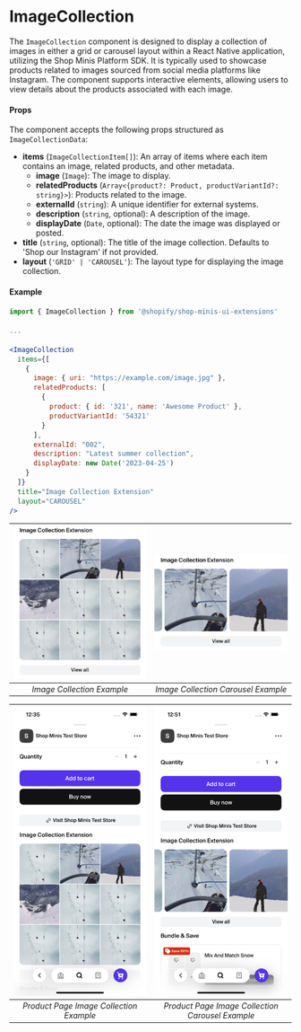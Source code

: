 # ImageCollection

The `ImageCollection` component is designed to display a collection of images in either a grid or carousel layout within a React Native application, utilizing the Shop Minis Platform SDK. It is typically used to showcase products related to images sourced from social media platforms like Instagram. The component supports interactive elements, allowing users to view details about the products associated with each image.

#### Props
The component accepts the following props structured as `ImageCollectionData`:

- **items** (`ImageCollectionItem[]`): An array of items where each item contains an image, related products, and other metadata.
  - **image** (`Image`): The image to display.
  - **relatedProducts** (`Array<{product?: Product, productVariantId?: string}>`): Products related to the image.
  - **externalId** (`string`): A unique identifier for external systems.
  - **description** (`string`, optional): A description of the image.
  - **displayDate** (`Date`, optional): The date the image was displayed or posted.
- **title** (`string`, optional): The title of the image collection. Defaults to 'Shop our Instagram' if not provided.
- **layout** (`'GRID' | 'CAROUSEL'`): The layout type for displaying the image collection.

#### Example
```jsx
import { ImageCollection } from '@shopify/shop-minis-ui-extensions'

...

<ImageCollection
  items={[
    {
      image: { uri: "https://example.com/image.jpg" },
      relatedProducts: [
        {
          product: { id: '321', name: 'Awesome Product' },
          productVariantId: '54321'
        }
      ],
      externalId: "002",
      description: "Latest summer collection",
      displayDate: new Date('2023-04-25')
    }
  ]}
  title="Image Collection Extension"
  layout="CAROUSEL"
/>
```

| <img src="../../assets/extensions/image-collection.png" alt="Example of BundleCollection" width="390" /> | <img src="../../assets/extensions/image-collection-carousel.png" alt="Example of BundleCollection" width="390" /> |
|:----------------------------------------------------------------------------:|:----------------------------------------------------------------------------------:|
| *Image Collection Example*                                                   | *Image Collection Carousel Example*                                                |

| <img src="../../assets/extensions/image-collection-full.png" alt="Example of BundleCollection" width="390" /> | <img src="../../assets/extensions/image-collection-carousel-full.png" alt="Example of BundleCollection" width="390" /> |
|:--------------------------------------------------------------------------------------:|:------------------------------------------------------------------------------------------------:|
| *Product Page Image Collection Example*                                                         | *Product Page Image Collection Carousel Example*                                                          |
